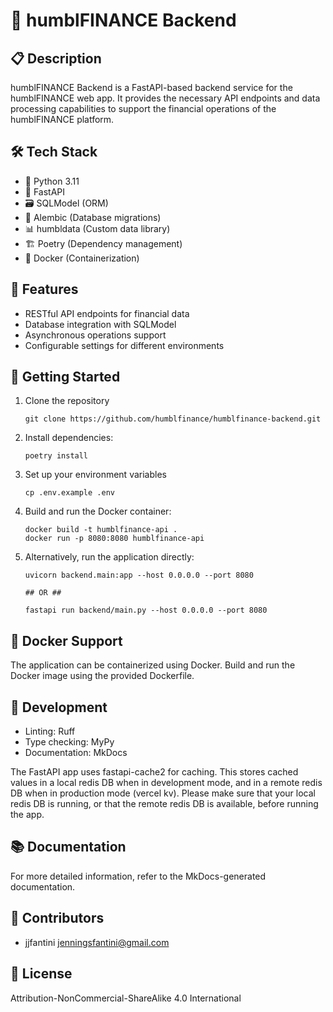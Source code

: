 # 🏦 humblFINANCE Backend

## 📋 Description

humblFINANCE Backend is a FastAPI-based backend service for the humblFINANCE web app. It provides the necessary API endpoints and data processing capabilities to support the financial operations of the humblFINANCE platform.

## 🛠️ Tech Stack

- 🐍 Python 3.11
- 🚀 FastAPI
- 🗃️ SQLModel (ORM)
- 🔄 Alembic (Database migrations)
- 📊 humbldata (Custom data library)
- 🏗️ Poetry (Dependency management)
- 🐳 Docker (Containerization)

## 🌟 Features

- RESTful API endpoints for financial data
- Database integration with SQLModel
- Asynchronous operations support
- Configurable settings for different environments

## 🚀 Getting Started

1. Clone the repository
   ```
   git clone https://github.com/humblfinance/humblfinance-backend.git
   ```
2. Install dependencies:
   ```
   poetry install
   ```
3. Set up your environment variables
   ```
   cp .env.example .env
   ```
4. Build and run the Docker container:
   ```
   docker build -t humblfinance-api .
   docker run -p 8080:8080 humblfinance-api
   ```
5. Alternatively, run the application directly:
   ```
   uvicorn backend.main:app --host 0.0.0.0 --port 8080

   ## OR ##

   fastapi run backend/main.py --host 0.0.0.0 --port 8080
   ```

## 🐳 Docker Support

The application can be containerized using Docker. Build and run the Docker image using the provided Dockerfile.

## 🧪 Development

- Linting: Ruff
- Type checking: MyPy
- Documentation: MkDocs

The FastAPI app uses fastapi-cache2 for caching. This stores cached values in a local redis DB when in development mode, and in a remote redis DB when in production mode (vercel kv).
Please make sure that your local redis DB is running, or that the remote redis DB is available, before running the app.

## 📚 Documentation

For more detailed information, refer to the MkDocs-generated documentation.

## 👥 Contributors

- jjfantini <jenningsfantini@gmail.com>

## 📄 License

Attribution-NonCommercial-ShareAlike 4.0 International